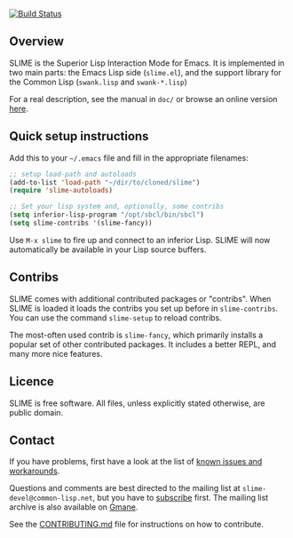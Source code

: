 [![Build Status](https://travis-ci.org/slime/slime.png?branch=master)](https://travis-ci.org/slime/slime)

Overview
--------

SLIME is the Superior Lisp Interaction Mode for Emacs. It is implemented
in two main parts: the Emacs Lisp side (`slime.el`), and the support
library for the Common Lisp (`swank.lisp` and `swank-*.lisp`)

For a real description, see the manual in `doc/` or browse an online
version [here](http://common-lisp.net/project/slime/doc/html/).

Quick setup instructions
------------------------

Add this to your `~/.emacs` file and fill in the appropriate filenames:

```el
;; setup load-path and autoloads
(add-to-list 'load-path "~/dir/to/cloned/slime")
(require 'slime-autoloads)

;; Set your lisp system and, optionally, some contribs
(setq inferior-lisp-program "/opt/sbcl/bin/sbcl")
(setq slime-contribs '(slime-fancy))
```

Use `M-x slime` to fire up and connect to an inferior Lisp.  SLIME will
now automatically be available in your Lisp source buffers.

Contribs
--------

SLIME comes with additional contributed packages or "contribs". When SLIME
is loaded it loads the contribs you set up before in `slime-contribs`. You
can use the command `slime-setup` to reload contribs.

The most-often used contrib is `slime-fancy`, which primarily installs a
popular set of other contributed packages. It includes a better REPL, and
many more nice features.

Licence
-------

SLIME is free software. All files, unless explicitly stated otherwise, are
public domain.

Contact
-------
If you have problems, first have a look at the list of
[known issues and workarounds][6]. 

Questions and comments are best directed to the mailing list at
`slime-devel@common-lisp.net`, but you have to [subscribe][3] first. The
mailing list archive is also available on [Gmane][4].

See the [CONTRIBUTING.md][5] file for instructions on how to contribute.

[3]: http://www.common-lisp.net/project/slime/#mailinglist
[4]: http://news.gmane.org/gmane.lisp.slime.devel
[5]: https://github.com/slime/slime/blob/master/CONTRIBUTING.md
[6]: https://github.com/slime/slime/issues?labels=workaround&state=closed
